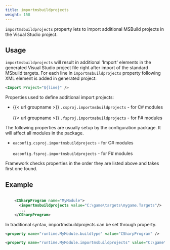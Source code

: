 ```yaml
---
title: importmsbuildprojects
weight: 158
---
```


 `importmsbuildprojects` property lets to import additional MSBuild projects in the Visual Studio project.

## Usage ##

 `importmsbuildprojects` will result in additional &#39;Import&#39; elements in the generated Visual Studio project file right
after import of the standard MSbuild targets. For each line in `importmsbuildprojects` property following XML element is added
in generated project:


```xml
<Import Project="${line}" />
```
Properties used to define additional import projects:

 - {{< url groupname >}} `.csproj.importmsbuildprojects` - for C# modules<br><br>{{< url groupname >}} `.fsproj.importmsbuildprojects` - for F# modules

The following properties are usually setup by the configuration package.
It will affect all modules in the package.

 - `eaconfig.csproj.importmsbuildprojects` - for C# modules<br><br> `eaconfig.fsproj.importmsbuildprojects` - for F# modules

Framework checks properties in the order they are listed above and takes first one found.

## Example ##


```xml

    <CSharpProgram name="MyModule">
      <importmsbuildprojects value="C:\game\targets\mygame.Targets"/>
      ...
    </CSharpProgram>

```
In traditional syntax, importmsbuildprojects can be set through property.


```xml
<property name="runtime.MyModule.buildtype" value="CSharpProgram" />

<property name="runtime.MyModule.importmsbuildprojects" value="C:\game\targets\mygame.Targets"/>
```
